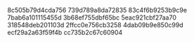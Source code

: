 8c505b79d4cda756
739d789a8da72835
83c4f6b9253b9c9e
7bab6a101115455d
3b68ef755dbf65bc
5eac921cbf27aa70
318548deb201103d
2ffcc0e756cb3258
4dab09b9e850c99d
ecf29a2a63f59f4b
cc735b2c67c60904
